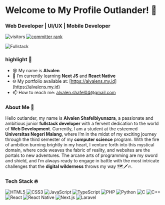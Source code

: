 # Welcome to My Profile Outlander! 👋

### Web Developer | UI/UX | Mobile Developer

![visitors](https://visitor-badge.glitch.me/badge?page_id=alvalen.profile)
[![committer rank](https://badges.pufler.dev/commits/top/alvalen)](https://github.com/alvalen)

![Fullstack](https://user-images.githubusercontent.com/your-image-id.png)

### highlight 🏹

- 😎 My name is **Alvalen**
- 🌱 I’m currently learning **Next JS** and **React Native**
- 🌐 My portfolio available at: [https://alvalens.my.id](https://alvalens.my.id)
- 📫 How to reach me: alvalen.shafel04@gmail.com

### About Me 📄

Hello outlander, my name is **Alvalen Shafelbiyunazra**, a passionate and ambitious junior **fullstack developer** with a fervent dedication to the world of **Web Development**. Currently, I am a student at the esteemed **Universitas Negeri Malang**, where I’m in the midst of my exciting journey through the third semester of my **computer science** program. With the fire of ambition burning brightly in my heart, I venture forth into this mystical domain, where code weaves the fabric of reality, and websites are the portals to new adventures. The arcane arts of programming are my sword and shield, and I’m always ready to engage in battle with the most intricate challenges that the **digital wilderness** throws my way 🗺️🗡️🔥.

### Tech Stack 🔥

![HTML5](https://img.shields.io/badge/HTML5-%23E34F26.svg?&style=flat-square&logo=html5&logoColor=white)
![CSS3](https://img.shields.io/badge/CSS3-%231572B6.svg?&style=flat-square&logo=css3&logoColor=white)
![JavaScript](https://img.shields.io/badge/JavaScript-%23F7DF1E.svg?&style=flat-square&logo=javascript&logoColor=black)
![TypeScript](https://img.shields.io/badge/TypeScript-%23007ACC.svg?&style=flat-square&logo=typescript&logoColor=white)
![PHP](https://img.shields.io/badge/PHP-%23777BB4.svg?&style=flat-square&logo=php&logoColor=white)
![Python](https://img.shields.io/badge/Python-%233776AB.svg?&style=flat-square&logo=python&logoColor=white)
![C](https://img.shields.io/badge/C-%23A8B9CC.svg?&style=flat-square&logo=c&logoColor=white)
![C++](https://img.shields.io/badge/C++-%2300599C.svg?&style=flat-square&logo=c%2B%2B&logoColor=white)
![React](https://img.shields.io/badge/React-%2361DAFB.svg?&style=flat-square&logo=react&logoColor=black)
![React Native](https://img.shields.io/badge/React_Native-%2361DAFB.svg?&style=flat-square&logo=react&logoColor=black)
![Next.js](https://img.shields.io/badge/Next.js-%23000000.svg?&style=flat-square&logo=next.js&logoColor=white)
![Laravel](https://img.shields.io/badge/Laravel-%23FF2D20.svg?&style=flat-square&logo=laravel&logoColor=white)
